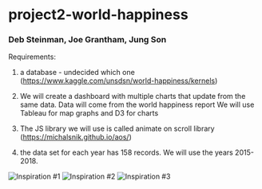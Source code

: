 # project2-world-happiness


### Deb Steinman, Joe Grantham, Jung Son

Requirements:
1) a database - undecided which one
 (https://www.kaggle.com/unsdsn/world-happiness/kernels)
    
    
2) We will create a dashboard with multiple charts that update from the same data. 
    Data will come from the world happiness report
    We will use Tableau for map graphs and D3 for charts


3) The JS library we will use is called animate on scroll library (https://michalsnik.github.io/aos/)

4) the data set for each year has 158 records. We will use the years 2015-2018.

![Inspiration #1](image.png)
![Inspiration #2](map.png)
![Inspiration #3](ins2.png)



